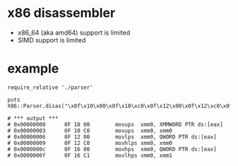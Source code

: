 # x86 disassembler

- x86_64 (aka amd64) support is limited
- SIMD support is limited

# example
    
    require_relative './parser'
    
    puts X86::Parser.disas("\x0f\x10\x00\x0f\x10\xc0\x0f\x12\x00\x0f\x12\xc0\x0f\x16\x00\x0f\x16\xc1")
    
    # *** output ***
    # 0x00000000      0F 10 00        movups  xmm0, XMMWORD PTR ds:[eax]
    # 0x00000003      0F 10 C0        movups  xmm0, xmm0
    # 0x00000006      0F 12 00        movlps  xmm0, QWORD PTR ds:[eax]
    # 0x00000009      0F 12 C0        movhlps xmm0, xmm0
    # 0x0000000c      0F 16 00        movhps  xmm0, QWORD PTR ds:[eax]
    # 0x0000000f      0F 16 C1        movlhps xmm0, xmm1
